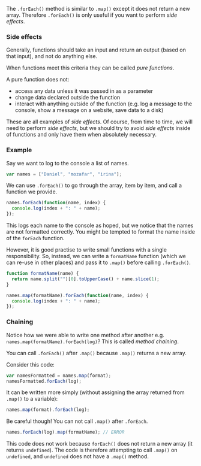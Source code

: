The `.forEach()` method is similar to `.map()` except it does not return a new array. Therefore `.forEach()` is only useful if you want to perform _side effects_.

### Side effects

Generally, functions should take an input and return an output (based on that input), and not do anything else.

When functions meet this criteria they can be called _pure functions_.

A pure function does not:

* access any data unless it was passed in as a parameter
* change data declared outside the function
* interact with anything outside of the function (e.g. log a message to the console, show a message on a website, save data to a disk)

These are all examples of _side effects_. Of course, from time to time, we will need to perform _side effects_, but we should try to avoid _side effects_ inside of functions and only have them when absolutely necessary.

### Example

Say we want to log to the console a list of names.

```js
var names = ["Daniel", "mozafar", "irina"];
```

We can use `.forEach()` to go through the array, item by item, and call a function we provide.

```js
names.forEach(function(name, index) {
  console.log(index + ": " + name);
});
```

This logs each name to the console as hoped, but we notice that the names are not formatted correctly. You might be tempted to format the name inside of the `forEach` function.

However, it is good practise to write small functions with a single responsibility. So, instead, we can write a `formatName` function (which we can re-use in other places) and pass it to `.map()` before calling `.forEach()`.

```js
function formatName(name) {
  return name.split("")[0].toUpperCase() + name.slice(1);
}

names.map(formatName).forEach(function(name, index) {
  console.log(index + ": " + name);
});
```

### Chaining

Notice how we were able to write one method after another e.g. `names.map(formatName).forEach(log)`? This is called _method chaining_.

You can call `.forEach()` after `.map()` because `.map()` returns a new array.

Consider this code:

```js
var namesFormatted = names.map(format);
namesFormatted.forEach(log);
```

It can be written more simply (without assigning the array returned from `.map()` to a variable):

```js
names.map(format).forEach(log);
```

Be careful though! You can not call `.map()` after `.forEach`.

```js
names.forEach(log).map(formatName); // ERROR
```

This code does not work because `forEach()` does not return a new array (it returns `undefined`). The code is therefore attempting to call `.map()` on `undefined`, and `undefined` does not have a `.map()` method.
